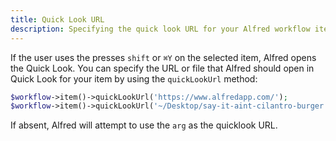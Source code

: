 ```yaml
---
title: Quick Look URL
description: Specifying the quick look URL for your Alfred workflow item.
---
```


If the user uses the presses `shift` or `⌘Y` on the selected item, Alfred opens the Quick Look. You can specify the URL or file that Alfred should open in Quick Look for your item by using the `quickLookUrl` method:

```php
$workflow->item()->quickLookUrl('https://www.alfredapp.com/');
$workflow->item()->quickLookUrl('~/Desktop/say-it-aint-cilantro-burger.jpg');
```

If absent, Alfred will attempt to use the `arg` as the quicklook URL.